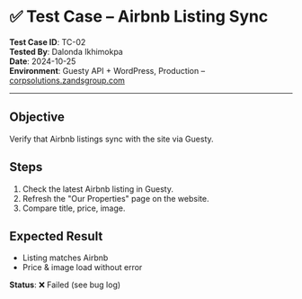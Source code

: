 # ✅ Test Case – Airbnb Listing Sync

**Test Case ID**: TC-02  
**Tested By**: Dalonda Ikhimokpa  
**Date**: 2024-10-25  
**Environment**: Guesty API + WordPress, Production – [corpsolutions.zandsgroup.com](https://corpsolutions.zandsgroup.com)

---

## Objective
Verify that Airbnb listings sync with the site via Guesty.

## Steps
1. Check the latest Airbnb listing in Guesty.
2. Refresh the "Our Properties" page on the website.
3. Compare title, price, image.

## Expected Result
- Listing matches Airbnb
- Price & image load without error

**Status**: ❌ Failed (see bug log)
